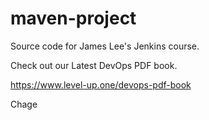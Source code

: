 # maven-project
Source code for James Lee's Jenkins course.

Check out our Latest DevOps PDF book.

https://www.level-up.one/devops-pdf-book


Chage
